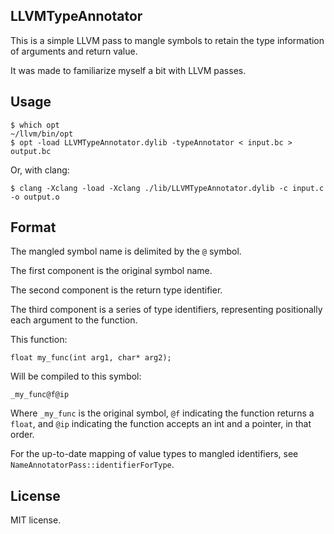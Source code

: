 LLVMTypeAnnotator
-----------------

This is a simple LLVM pass to mangle symbols to retain the type information of arguments and return value.

It was made to familiarize myself a bit with LLVM passes.

Usage
---------------

```
$ which opt
~/llvm/bin/opt
$ opt -load LLVMTypeAnnotator.dylib -typeAnnotator < input.bc > output.bc
```

Or, with clang:
```
$ clang -Xclang -load -Xclang ./lib/LLVMTypeAnnotator.dylib -c input.c -o output.o
```

Format
----------------

The mangled symbol name is delimited by the `@` symbol. 

The first component is the original symbol name.

The second component is the return type identifier.

The third component is a series of type identifiers, representing positionally each argument to the function.

This function:

`float my_func(int arg1, char* arg2);`

Will be compiled to this symbol:

`_my_func@f@ip`

Where `_my_func` is the original symbol, `@f` indicating the function returns a `float`, and `@ip` indicating the function accepts an int and a pointer, in that order.

For the up-to-date mapping of value types to mangled identifiers, see `NameAnnotatorPass::identifierForType`.

License
---------------

MIT license.
